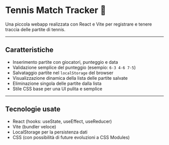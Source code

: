 # Tennis Match Tracker 🎾

Una piccola webapp realizzata con React e Vite per registrare e tenere traccia delle partite di tennis.

---

## Caratteristiche

- Inserimento partite con giocatori, punteggio e data
- Validazione semplice del punteggio (esempio: `6-3 4-6 7-5`)
- Salvataggio partite nel `localStorage` del browser
- Visualizzazione dinamica della lista delle partite salvate
- Eliminazione singola delle partite dalla lista
- Stile CSS base per una UI pulita e semplice

---

## Tecnologie usate

- React (hooks: useState, useEffect, useReducer)
- Vite (bundler veloce)
- LocalStorage per la persistenza dati
- CSS (con possibilità di future evoluzioni a CSS Modules)